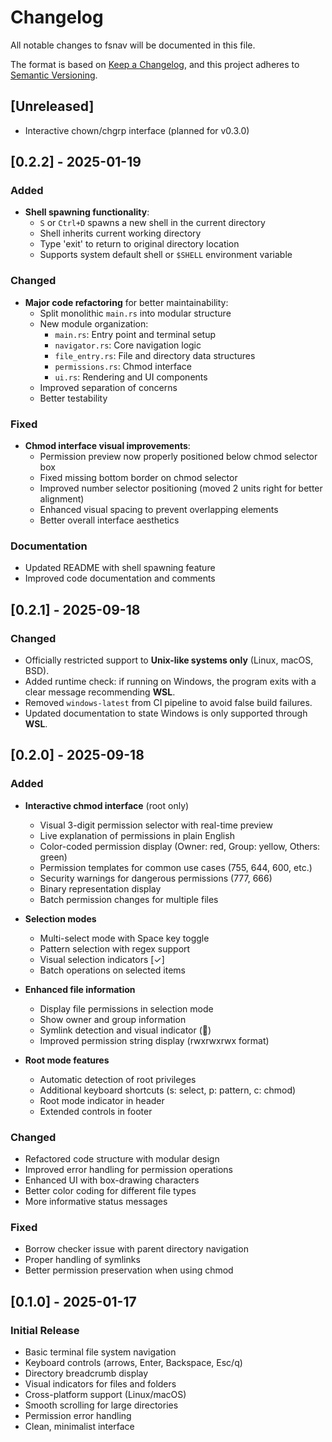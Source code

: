 # Changelog

All notable changes to fsnav will be documented in this file.

The format is based on [Keep a Changelog](https://keepachangelog.com/en/1.0.0/),
and this project adheres to [Semantic Versioning](https://semver.org/spec/v2.0.0.html).

## [Unreleased]
- Interactive chown/chgrp interface (planned for v0.3.0)

## [0.2.2] - 2025-01-19

### Added
- **Shell spawning functionality**:
    - `S` or `Ctrl+D` spawns a new shell in the current directory
    - Shell inherits current working directory
    - Type 'exit' to return to original directory location
    - Supports system default shell or `$SHELL` environment variable

### Changed
- **Major code refactoring** for better maintainability:
    - Split monolithic `main.rs` into modular structure
    - New module organization:
        - `main.rs`: Entry point and terminal setup
        - `navigator.rs`: Core navigation logic
        - `file_entry.rs`: File and directory data structures
        - `permissions.rs`: Chmod interface
        - `ui.rs`: Rendering and UI components
    - Improved separation of concerns
    - Better testability

### Fixed
- **Chmod interface visual improvements**:
    - Permission preview now properly positioned below chmod selector box
    - Fixed missing bottom border on chmod selector
    - Improved number selector positioning (moved 2 units right for better alignment)
    - Enhanced visual spacing to prevent overlapping elements
    - Better overall interface aesthetics

### Documentation
- Updated README with shell spawning feature
- Improved code documentation and comments

## [0.2.1] - 2025-09-18

### Changed
- Officially restricted support to **Unix-like systems only** (Linux, macOS, BSD).
- Added runtime check: if running on Windows, the program exits with a clear message recommending **WSL**.
- Removed `windows-latest` from CI pipeline to avoid false build failures.
- Updated documentation to state Windows is only supported through **WSL**.

## [0.2.0] - 2025-09-18

### Added
- **Interactive chmod interface** (root only)
    - Visual 3-digit permission selector with real-time preview
    - Live explanation of permissions in plain English
    - Color-coded permission display (Owner: red, Group: yellow, Others: green)
    - Permission templates for common use cases (755, 644, 600, etc.)
    - Security warnings for dangerous permissions (777, 666)
    - Binary representation display
    - Batch permission changes for multiple files

- **Selection modes**
    - Multi-select mode with Space key toggle
    - Pattern selection with regex support
    - Visual selection indicators [✓]
    - Batch operations on selected items

- **Enhanced file information**
    - Display file permissions in selection mode
    - Show owner and group information
    - Symlink detection and visual indicator (🔗)
    - Improved permission string display (rwxrwxrwx format)

- **Root mode features**
    - Automatic detection of root privileges
    - Additional keyboard shortcuts (s: select, p: pattern, c: chmod)
    - Root mode indicator in header
    - Extended controls in footer

### Changed
- Refactored code structure with modular design
- Improved error handling for permission operations
- Enhanced UI with box-drawing characters
- Better color coding for different file types
- More informative status messages

### Fixed
- Borrow checker issue with parent directory navigation
- Proper handling of symlinks
- Better permission preservation when using chmod

## [0.1.0] - 2025-01-17

### Initial Release
- Basic terminal file system navigation
- Keyboard controls (arrows, Enter, Backspace, Esc/q)
- Directory breadcrumb display
- Visual indicators for files and folders
- Cross-platform support (Linux/macOS)
- Smooth scrolling for large directories
- Permission error handling
- Clean, minimalist interface
